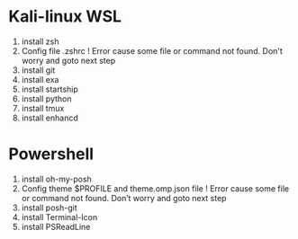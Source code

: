 # Kali-linux WSL
1. install zsh
2. Config file .zshrc
    ! Error cause some file or command not found. Don't worry and goto next step
3. install git
4. install exa
2. install startship
3. install python
4. install tmux
5. install enhancd

# Powershell
1. install oh-my-posh
2. Config theme $PROFILE and theme.omp.json file
    ! Error cause some file or command not found. Don’t worry and goto next step
3. install posh-git
4. install Terminal-Icon
5. install PSReadLine